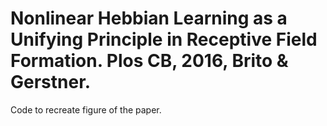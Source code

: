 # Nonlinear Hebbian Learning as a Unifying Principle in Receptive Field Formation. Plos CB, 2016, Brito & Gerstner.
 
Code to recreate figure of the paper. 
